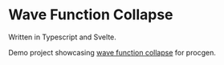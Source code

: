 # Wave Function Collapse

Written in Typescript and Svelte.

Demo project showcasing [wave function collapse](https://github.com/mxgmn/WaveFunctionCollapse) for procgen.
